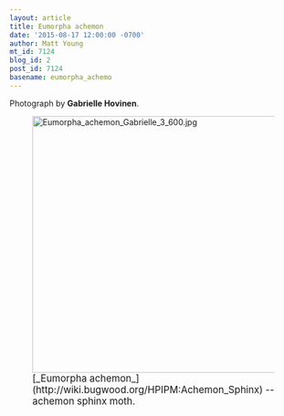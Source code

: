 ```yaml
---
layout: article
title: Eumorpha achemon
date: '2015-08-17 12:00:00 -0700'
author: Matt Young
mt_id: 7124
blog_id: 2
post_id: 7124
basename: eumorpha_achemo
---
```

Photograph by **Gabrielle Hovinen**.

<figure>
<img src="/PT/uploads/2015/Eumorpha_achemon_Gabrielle_3_600.jpg" alt="Eumorpha_achemon_Gabrielle_3_600.jpg" width="600" height="450" />
<figcaption markdown="span">
<big>[_Eumorpha achemon_](http://wiki.bugwood.org/HPIPM:Achemon_Sphinx) -- achemon sphinx moth.</big>

</figcaption>
</figure>
